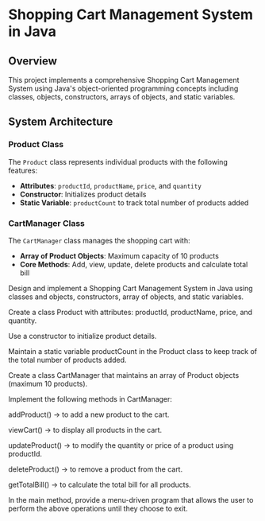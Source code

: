 # Shopping Cart Management System in Java

## Overview
This project implements a comprehensive Shopping Cart Management System using Java's object-oriented programming concepts including classes, objects, constructors, arrays of objects, and static variables.

## System Architecture

### Product Class
The `Product` class represents individual products with the following features:
- **Attributes**: `productId`, `productName`, `price`, and `quantity`
- **Constructor**: Initializes product details
- **Static Variable**: `productCount` to track total number of products added

### CartManager Class
The `CartManager` class manages the shopping cart with:
- **Array of Product Objects**: Maximum capacity of 10 products
- **Core Methods**: Add, view, update, delete products and calculate total bill


Design and implement a Shopping Cart Management System in Java using classes and objects, constructors, array of objects, and static variables.

Create a class Product with attributes: productId, productName, price, and quantity.

Use a constructor to initialize product details.

Maintain a static variable productCount in the Product class to keep track of the total number of products added.

Create a class CartManager that maintains an array of Product objects (maximum 10 products).

Implement the following methods in CartManager:

addProduct() → to add a new product to the cart.

viewCart() → to display all products in the cart.

updateProduct() → to modify the quantity or price of a product using productId.

deleteProduct() → to remove a product from the cart.

getTotalBill() → to calculate the total bill for all products.

In the main method, provide a menu-driven program that allows the user to perform the above operations until they choose to exit.
